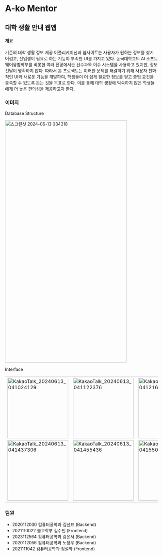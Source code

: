# A-ko Mentor

## 대학 생활 안내 웹앱
#### 개요
기존의 대학 생활 정보 제공 어플리케이션과 웹사이트는 사용자가 원하는 정보를 찾기 어렵고, 신입생이 필요로 하는 기능이 부족한 UI를 가지고 있다. 동국대학교의 AI 소프트웨어융합학부를 비롯한 여러 전공에서는 선수과목 이수 시스템을 사용하고 있지만, 정보 전달이 명확하지 않다. 
따라서 본 프로젝트는 이러한 문제를 해결하기 위해 사용자 친화적인 UI와 새로운 기능을 개발하여, 학생들이 더 쉽게 필요한 정보를 얻고 졸업 요건을 충족할 수 있도록 돕는 것을 목표로 한다. 이를 통해 대학 생활에 익숙하지 않은 학생들에게 더 높은 편의성을 제공하고자 한다.

### 이미지
Database Structure

<img src="https://github.com/CSID-DGU/2024-01-CSC4004-03-Summer/assets/121737437/0f2fa908-fbd7-42a3-a962-2a420e6ff040" width="400" height="800" alt="스크린샷 2024-06-13 034318">


Interface

<table>
  <tr>
    <td><img width="200" alt="KakaoTalk_20240613_041024129" src="https://github.com/CSID-DGU/2024-01-CSC4004-03-Summer/assets/121737437/2f86e8cd-780e-46ce-b729-a1b5edb8b3f1"></td>
    <td><img width="200" alt="KakaoTalk_20240613_041122376" src="https://github.com/CSID-DGU/2024-01-CSC4004-03-Summer/assets/121737437/ba1f99d6-d432-4716-851e-fc2d8bc75f3a"></td>
    <td><img width="200" alt="KakaoTalk_20240613_041216751" src="https://github.com/CSID-DGU/2024-01-CSC4004-03-Summer/assets/121737437/c951f3da-888d-4593-ba3b-fbcce3d9509d"></td>
    <td><img width="200" alt="KakaoTalk_20240613_041311091" src="https://github.com/CSID-DGU/2024-01-CSC4004-03-Summer/assets/121737437/95952898-17b8-4295-873a-ff6a4a9dbc05"></td>
  </tr>
  <tr>
    <td><img width="200" alt="KakaoTalk_20240613_041437306" src="https://github.com/CSID-DGU/2024-01-CSC4004-03-Summer/assets/121737437/a06b88f8-43a0-4884-9c76-5705d919b554"></td>
    <td><img width="200" alt="KakaoTalk_20240613_041455436" src="https://github.com/CSID-DGU/2024-01-CSC4004-03-Summer/assets/121737437/32393b30-a451-4a0c-8c36-d708db9c92b1"></td>
    <td><img width="200" alt="KakaoTalk_20240613_041550441" src="https://github.com/CSID-DGU/2024-01-CSC4004-03-Summer/assets/121737437/ee4eab4b-c662-45b4-b491-53e2b4ebc30d"></td>
    <td><img width="200" alt="KakaoTalk_20240613_041701520" src="https://github.com/CSID-DGU/2024-01-CSC4004-03-Summer/assets/121737437/19e2431d-8e21-4808-84d0-56287d043333"></td>
  </tr>
</table>


### 팀원
* 2020112030 컴퓨터공학과 김선표 (Backend)
* 2021110022 불교학부 김수빈 (Frontend)
* 2023112564 컴퓨터공학과 김윤서 (Backend)
* 2020112056 컴퓨터공학과 노정우 (Backend)
* 2021111042 컴퓨터공학과 정설화 (Frontend) 
